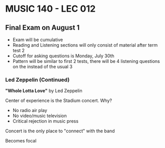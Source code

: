 # MUSIC 140 - LEC 012
## Final Exam on August 1
- Exam will be cumulative
- Reading and Listening sections will only consist of material after term test 2
- Cutoff for asking questions is Monday, July 30th
- Pattern will be similar to first 2 tests, there will be 4 listening questions on the instead of the usual 3

### Led Zeppelin (Continued)

**"Whole Lotta Love"** by Led Zeppelin

Center of experience is the Stadium concert. Why?
- No radio air play
- No video/music television
- Critical rejection in music press

Concert is the only place to "connect" with the band

Becomes focal 
<!--stackedit_data:
eyJoaXN0b3J5IjpbODY1MDUzMzUwLDExODM1MzA1NDcsMTI1MT
E3NzM3MV19
-->